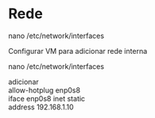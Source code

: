 # Rede

nano /etc/network/interfaces  
  
Configurar VM para adicionar rede interna  
  
nano /etc/network/interfaces  

adicionar  
allow-hotplug enp0s8  
iface enp0s8 inet static  
        address 192.168.1.10  
  
